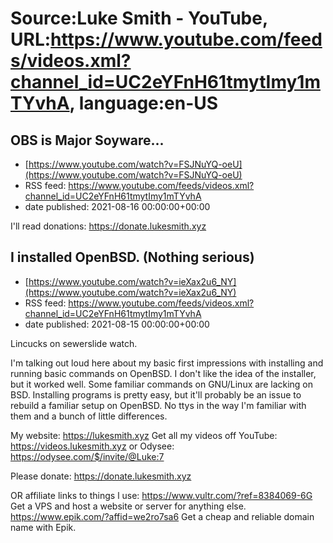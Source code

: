 # Source:Luke Smith - YouTube, URL:https://www.youtube.com/feeds/videos.xml?channel_id=UC2eYFnH61tmytImy1mTYvhA, language:en-US

## OBS is Major Soyware...
 - [https://www.youtube.com/watch?v=FSJNuYQ-oeU](https://www.youtube.com/watch?v=FSJNuYQ-oeU)
 - RSS feed: https://www.youtube.com/feeds/videos.xml?channel_id=UC2eYFnH61tmytImy1mTYvhA
 - date published: 2021-08-16 00:00:00+00:00

I'll read donations: https://donate.lukesmith.xyz

## I installed OpenBSD. (Nothing serious)
 - [https://www.youtube.com/watch?v=ieXax2u6_NY](https://www.youtube.com/watch?v=ieXax2u6_NY)
 - RSS feed: https://www.youtube.com/feeds/videos.xml?channel_id=UC2eYFnH61tmytImy1mTYvhA
 - date published: 2021-08-15 00:00:00+00:00

Lincucks on sewerslide watch.

I'm talking out loud here about my basic first impressions with installing and running basic commands on OpenBSD. I don't like the idea of the installer, but it worked well. Some familiar commands on GNU/Linux are lacking on BSD. Installing programs is pretty easy, but it'll probably be an issue to rebuild a familiar setup on OpenBSD. No ttys in the way I'm familiar with them and a bunch of little differences.

My website: https://lukesmith.xyz
Get all my videos off YouTube: https://videos.lukesmith.xyz
or Odysee: https://odysee.com/$/invite/@Luke:7

Please donate: https://donate.lukesmith.xyz

OR affiliate links to things l use:
https://www.vultr.com/?ref=8384069-6G Get a VPS and host a website or server for anything else.
https://www.epik.com/?affid=we2ro7sa6 Get a cheap and reliable domain name with Epik.

